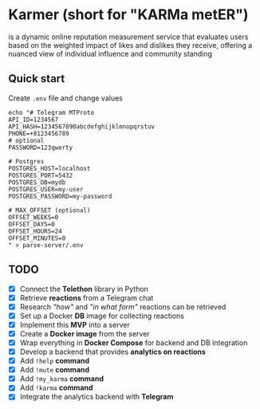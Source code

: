 # Karmer (short for "KARMa metER")

is a dynamic online reputation measurement service that evaluates
users based on the weighted impact of likes and dislikes they receive,
offering a nuanced view of individual influence and community standing

## Quick start

Create `.env` file and change values

```shell
echo "# Telegram MTProto
API_ID=1234567
API_HASH=1234567890abcdefghijklmnopqrstuv
PHONE=+8123456789
# optional
PASSWORD=123qwerty

# Postgres
POSTGRES_HOST=localhost
POSTGRES_PORT=5432
POSTGRES_DB=mydb
POSTGRES_USER=my-user
POSTGRES_PASSWORD=my-password

# MAX_OFFSET (optional)
OFFSET_WEEKS=0
OFFSET_DAYS=0
OFFSET_HOURS=24
OFFSET_MINUTES=0
" > parse-server/.env
```

## TODO
- [x] Connect the **Telethon** library in Python
- [x] Retrieve **reactions** from a Telegram chat
- [x] Research _"how"_ and _"in what form"_ reactions can be retrieved
- [x] Set up a Docker **DB** image for collecting reactions
- [x] Implement this **MVP** into a server
- [x] Create a **Docker image** from the server
- [x] Wrap everything in **Docker Compose** for backend and DB integration
- [x] Develop a backend that provides **analytics on reactions**
- [x] Add `!help` **command**
- [x] Add `!mute` **command**
- [x] Add `!my_karma` **command**
- [x] Add `!karma` **command**
- [x] Integrate the analytics backend with **Telegram**
